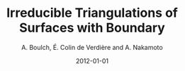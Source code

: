 ---
title: "Irreducible Triangulations of Surfaces with Boundary"
author: "A. Boulch, É. Colin de Verdière and A. Nakamoto"
collection: publications
permalink:
date: 2012-01-01
type: journal
venue: 'Graphs and Combinatorics, Springer Verlag'
venue2: 
venue3:
paperurl: 'https://link.springer.com/article/10.1007/s00373-012-1244-1'
arxivurl: 
halurl: 'https://hal.archives-ouvertes.fr/hal-01163747/document'
codeurl: 
mediumurl: 
blogurl: 
pdfurl: 
slidesurl: 
teaser: '/files/2012-GaC-triangulation.png'
note:
noteimportant:
---